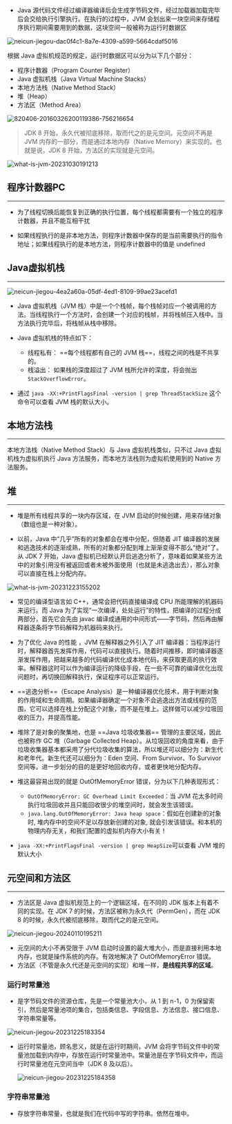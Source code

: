- Java 源代码文件经过编译器编译后会生成字节码文件，经过加载器加载完毕后会交给执行引擎执行。在执行的过程中，JVM 会划出来一块空间来存储程序执行期间需要用到的数据，这块空间一般被称为运行时数据区

![neicun-jiegou-dac0f4c1-8a7e-4309-a599-5664cdaf5016](运行时数据区.assets/neicun-jiegou-dac0f4c1-8a7e-4309-a599-5664cdaf5016.png)

根据 Java 虚拟机规范的规定，运行时数据区可以分为以下几个部分：

- 程序计数器（Program Counter Register）
- Java 虚拟机栈（Java Virtual Machine Stacks）
- 本地方法栈（Native Method Stack）
- 堆（Heap）
- 方法区（Method Area）

![820406-20160326200119386-756216654](运行时数据区.assets/820406-20160326200119386-756216654.jpg)

>JDK 8 开始，永久代被彻底移除，取而代之的是元空间。元空间不再是 JVM 内存的一部分，而是通过本地内存（Native Memory）来实现的。也就是说，JDK 8 开始，方法区的实现就是元空间。

![what-is-jvm-20231030191213](运行时数据区.assets/what-is-jvm-20231030191213.png)

## 程序计数器PC

------

- 为了线程切换后能恢复到正确的执行位置，每个线程都需要有一个独立的程序计数器，并且不能互相干扰

- 如果线程执行的是非本地方法，则程序计数器中保存的是当前需要执行的指令地址；如果线程执行的是本地方法，则程序计数器中的值是 undefined

## Java虚拟机栈

------

![neicun-jiegou-4ea2a60a-05df-4ed1-8109-99ae23acefd1](运行时数据区.assets/neicun-jiegou-4ea2a60a-05df-4ed1-8109-99ae23acefd1.png)

- Java 虚拟机栈（JVM 栈）中是一个个栈帧，每个栈帧对应一个被调用的方法。当线程执行一个方法时，会创建一个对应的栈帧，并将栈帧压入栈中。当方法执行完毕后，将栈帧从栈中移除。

- Java 虚拟机栈的特点如下：
  - 线程私有： ==每个线程都有自己的 JVM 栈==，线程之间的栈是不共享的。
  - 栈溢出： 如果栈的深度超过了 JVM 栈所允许的深度，将会抛出 `StackOverflowError`。

- 通过 `java -XX:+PrintFlagsFinal -version | grep ThreadStackSize` 这个命令可以查看 JVM 栈的默认大小。

## 本地方法栈

------

本地方法栈（Native Method Stack）与 Java 虚拟机栈类似，只不过 Java 虚拟机栈为虚拟机执行 Java 方法服务，而本地方法栈则为虚拟机使用到的 Native 方法服务。

## 堆

------

- 堆是所有线程共享的一块内存区域，在 JVM 启动的时候创建，用来存储对象（数组也是一种对象）。

- 以前，Java 中“几乎”所有的对象都会在堆中分配，但随着 JIT 编译器的发展和逃逸技术的逐渐成熟，所有的对象都分配到堆上渐渐变得不那么“绝对”了。从 JDK 7 开始，Java 虚拟机已经默认开启逃逸分析了，意味着如果某些方法中的对象引用没有被返回或者未被外面使用（也就是未逃逸出去），那么对象可以直接在栈上分配内存。

![what-is-jvm-20231223155202](运行时数据区.assets/what-is-jvm-20231223155202-1721135765031-7.png)

- 常见的编译型语言如 C++，通常会把代码直接编译成 CPU 所能理解的机器码来运行。而 Java  为了实现“一次编译，处处运行”的特性，把编译的过程分成两部分，首先它会先由 javac  编译成通用的中间形式——字节码，然后再由解释器逐条将字节码解释为机器码来执行。
- 为了优化 Java 的性能 ，JVM 在解释器之外引入了 JIT  编译器：当程序运行时，解释器首先发挥作用，代码可以直接执行。随着时间推移，即时编译器逐渐发挥作用，把越来越多的代码编译优化成本地代码，来获取更高的执行效率。解释器这时可以作为编译运行的降级手段，在一些不可靠的编译优化出现问题时，再切换回解释执行，保证程序可以正常运行。
- ==逃逸分析==（Escape Analysis）是一种编译器优化技术，用于判断对象的作用域和生命周期。如果编译器确定一个对象不会逃逸出方法或线程的范围，它可以选择在栈上分配这个对象，而不是在堆上。这样做可以减少垃圾回收的压力，并提高性能。

- 堆除了是对象的聚集地，也是 ==Java 垃圾收集器== 管理的主要区域，因此也被称作 GC 堆（Garbage Collected  Heap）。从垃圾回收的角度来看，由于垃圾收集器基本都采用了分代垃圾收集的算法，所以堆还可以细分为：新生代和老年代。新生代还可以细分为：Eden 空间、From Survivor、To Survivor 空间等。进一步划分的目的是更好地回收内存，或者更快地分配内存。
- 堆这最容易出现的就是 OutOfMemoryError 错误，分为以下几种表现形式：
  - `OutOfMemoryError: GC Overhead Limit Exceeded`：当 JVM 花太多时间执行垃圾回收并且只能回收很少的堆空间时，就会发生该错误。
  - `java.lang.OutOfMemoryError: Java heap space`：假如在创建新的对象时, 堆内存中的空间不足以存放新创建的对象, 就会引发该错误。和本机的物理内存无关，和我们配置的虚拟机内存大小有关！
- `java -XX:+PrintFlagsFinal -version | grep HeapSize`可以查看 JVM 堆的默认大小

## 元空间和方法区

------

- 方法区是 Java 虚拟机规范上的一个逻辑区域，在不同的 JDK 版本上有着不同的实现。在 JDK 7 的时候，方法区被称为永久代（PermGen），而在 JDK 8 的时候，永久代被彻底移除，取而代之的是元空间。

![neicun-jiegou-20240110195211](运行时数据区.assets/neicun-jiegou-20240110195211.png)

- 元空间的大小不再受限于 JVM 启动时设置的最大堆大小，而是直接利用本地内存，也就是操作系统的内存。有效地解决了 OutOfMemoryError 错误。
- 方法区（不管是永久代还是元空间的实现）和堆一样，**是线程共享的区域**。

### 运行时常量池

- 是字节码文件的资源仓库，先是一个常量池大小，从 1 到 n-1，0 为保留索引，然后是常量池项的集合，包括类信息、字段信息、方法信息、接口信息、字符串常量等。

![neicun-jiegou-20231225183354](运行时数据区.assets/neicun-jiegou-20231225183354.png)

- 运行时常量池，顾名思义，就是在运行时期间，JVM 会将字节码文件中的常量池加载到内存中，存放在运行时常量池中。常量池是在字节码文件中，而运行时常量池在元空间当中（JDK 8 及以后）。

  ![neicun-jiegou-20231225184358](运行时数据区.assets/neicun-jiegou-20231225184358.png)

### 字符串常量池

- 存放字符串常量，也就是我们在代码中写的字符串。依然在堆中。

